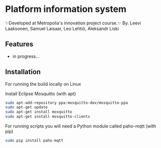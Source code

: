 # Platform information system

✨Developed at Metropolia's innovation project course.✨
By. Leevi Laaksonen, Samuel Laisaar, Leo Lehtiö, Aleksandr Liski

## Features
- in progress...

## Installation
For running the build locally on Linux

Install Eclipse Mosquitto 
(with apt)
```sh
sudo apt-add-repository ppa:mosquitto-dev/mosquitto-ppa
sudo apt-get update
sudo apt-get install mosquitto
sudo apt-get install mosquitto-clients
```

For running scripts you will need a Python module called paho-mqtt
(with pip)
```sh
sudo pip install paho-mqtt
```